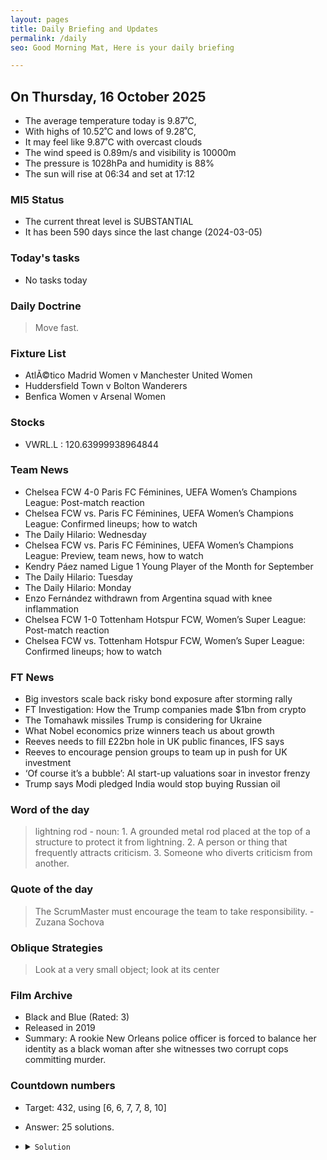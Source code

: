 ```yaml
---
layout: pages
title: Daily Briefing and Updates
permalink: /daily
seo: Good Morning Mat, Here is your daily briefing

---
```


<!-- weather_marker starts -->
## On Thursday, 16 October 2025

- The average temperature today is 9.87˚C,
- With highs of 10.52˚C and lows of 9.28˚C,
- It may feel like 9.87˚C with overcast clouds
- The wind speed is 0.89m/s and visibility is 10000m
- The pressure is 1028hPa and humidity is 88%
- The sun will rise at 06:34 and set at 17:12

<!-- weather_marker ends -->

### MI5 Status
<!-- threat_marker starts -->
- The current threat level is <span class="highlighter">SUBSTANTIAL</span>
- It has been 590 days since the last change (2024-03-05)

<!-- threat_marker ends -->

### Today's tasks
<!-- task_marker starts -->
- No tasks today
<!-- task_marker ends -->

### Daily Doctrine
<!-- doctrine_marker starts -->
> Move fast.
<!-- doctrine_marker ends -->

### Fixture List

<!-- fixture_marker starts -->
- AtlÃ©tico Madrid Women v Manchester United Women
- Huddersfield Town v Bolton Wanderers
- Benfica Women v Arsenal Women
<!-- fixture_marker ends -->

### Stocks

<!-- stocks_marker starts -->

- VWRL.L : 120.63999938964844 

<!-- stocks_marker ends -->

### Team News
<!-- news_marker starts -->

- Chelsea FCW 4-0 Paris FC Féminines, UEFA Women’s Champions League: Post-match reaction
- Chelsea FCW vs. Paris FC Féminines, UEFA Women’s Champions League: Confirmed lineups; how to watch
- The Daily Hilario: Wednesday
- Chelsea FCW vs. Paris FC Féminines, UEFA Women’s Champions League: Preview, team news, how to watch
- Kendry Páez named Ligue 1 Young Player of the Month for September
- The Daily Hilario: Tuesday
- The Daily Hilario: Monday
- Enzo Fernández withdrawn from Argentina squad with knee inflammation
- Chelsea FCW 1-0 Tottenham Hotspur FCW, Women’s Super League: Post-match reaction
- Chelsea FCW vs. Tottenham Hotspur FCW, Women’s Super League: Confirmed lineups; how to watch

<!-- news_marker ends -->

### FT News

<!-- ftnews_marker starts -->

- Big investors scale back risky bond exposure after storming rally
- FT Investigation: How the Trump companies made $1bn from crypto
- The Tomahawk missiles Trump is considering for Ukraine
- What Nobel economics prize winners teach us about growth
- Reeves needs to fill £22bn hole in UK public finances, IFS says
- Reeves to encourage pension groups to team up in push for UK investment
- ‘Of course it’s a bubble’: AI start-up valuations soar in investor frenzy
- Trump says Modi pledged India would stop buying Russian oil

<!-- ftnews_marker ends -->

### Word of the day

<!-- word_marker starts -->

 > lightning rod - noun: 1. A grounded metal rod placed at the top of a structure to protect it from lightning. 2. A person or thing that frequently attracts criticism. 3. Someone who diverts criticism from another.

<!-- word_marker ends -->

### Quote of the day
<!-- quote_marker starts -->

> The ScrumMaster must encourage the team to take responsibility. - Zuzana Sochova

<!-- quote_marker ends -->

### Oblique Strategies
<!-- eno_marker starts -->
> Look at a very small object; look at its center

<!-- eno_marker ends -->

### Film Archive

<!-- film_marker starts -->
- Black and Blue (Rated: 3)
- Released in 2019
- Summary: A rookie New Orleans police officer is forced to balance her identity as a black woman after she witnesses two corrupt cops committing murder.
<!-- film_marker ends -->

### Countdown numbers
<!-- game_marker starts -->

- Target: 432, using [6, 6, 7, 7, 8, 10]
- Answer: 25 solutions.

- <details><summary><code>Solution</code></summary>

  Solution: ( 10 x 8 + 6 - 7 - 7 ) x 6

   </details>

<!-- game_marker ends -->
